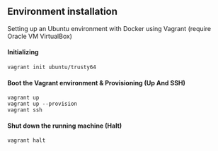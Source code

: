 ## Environment installation
Setting up an Ubuntu environment with Docker using Vagrant (require Oracle VM VirtualBox)

#### Initializing
```
vagrant init ubuntu/trusty64
```

#### Boot the Vagrant environment & Provisioning (Up And SSH)
```
vagrant up
vagrant up --provision
vagrant ssh
```

#### Shut down the running machine (Halt)
```
vagrant halt
```
